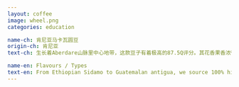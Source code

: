 ```yaml
---
layout: coffee
image: wheel.png
categories: education

name-ch: 肯尼亚马卡瓦圆豆
origin-ch: 肯尼亚
text-ch: 生长着Aberdare山脉里中心地带，这款豆子有着极高的87.5Q评分。其花香果香浓郁，口味甘甜，不苦的口味和清爽干净的后味绝对是一款享受级的好咖啡。

name-en: Flavours / Types
text-en: From Ethiopian Sidamo to Guatemalan antigua, we source 100% high altitude Arabica from all around the world. The various micro climates from where these coffee's are grown create great complexity within each bean. We intensify and diversify flavours by using SCAA qualified roasters who helps us create our blends and maintain quality.
---
```




